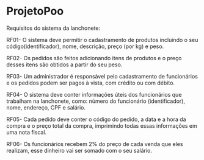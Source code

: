 # ProjetoPoo


Requisitos do sistema da lanchonete:

RF01- O sistema deve permitir o cadastramento de produtos incluindo o seu código(identificador), nome, descrição, preço (por kg) e peso. 

RF02- Os pedidos são feitos adicionando itens de produtos e o preço desses itens são obtidos a partir do seu peso.

RF03- Um administrador é responsável pelo cadastramento de funcionários e os pedidos podem ser pagos à vista, com crédito ou com débito.

RF04- O sistema deve conter informações úteis dos funcionários que trabalham na lanchonete, como: número do funcionário (identificador), nome, endereço, CPF e salário.

RF05- Cada pedido deve conter o código do pedido, a data e a hora da compra e o preço total da compra, imprimindo todas essas informações em uma nota fiscal.

RF06- Os funcionários recebem 2% do preço de cada venda que eles realizam, esse dinheiro vai ser somado com o seu salário.
